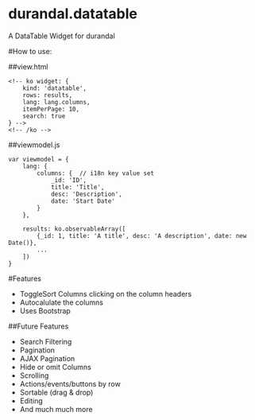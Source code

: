 durandal.datatable
==================

A DataTable Widget for durandal

#How to use:

##view.html

	<!-- ko widget: {
		kind: 'datatable', 
		rows: results, 
		lang: lang.columns, 
		itemPerPage: 10, 
		search: true
	} -->
	<!-- /ko -->

##viewmodel.js

	var viewmodel = {
		lang: {
			columns: {  // i18n key value set
				_id: 'ID',
				title: 'Title',
				desc: 'Description',
				date: 'Start Date'
			}
		},

		results: ko.observableArray([
			{_id: 1, title: 'A title', desc: 'A description', date: new Date()},
			...
		])
	}

#Features

- ToggleSort Columns clicking on the column headers
- Autocalulate the columns
- Uses Bootstrap

##Future Features

- Search Filtering
- Pagination
- AJAX Pagination
- Hide or omit Columns
- Scrolling
- Actions/events/buttons by row
- Sortable (drag & drop)
- Editing
- And much much more
